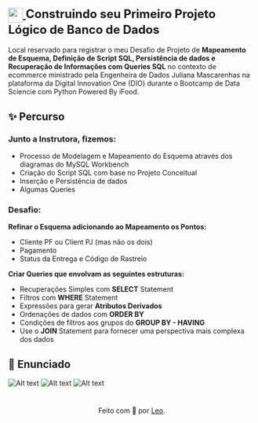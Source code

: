 <h1>
<div style="font-size: 24px;">
    <a href="https://www.dio.me/">
        <img align="center" width="30px" src="https://hermes.digitalinnovation.one/assets/diome/logo-minimized.png">
    </a>
    <span>Construindo seu Primeiro Projeto Lógico de Banco de Dados</span>
</div>
</h1>

Local reservado para registrar o meu Desafio de Projeto de **Mapeamento de Esquema, Definição de Script SQL, Persistência de dados e Recuperação de Informações com Queries SQL** no contexto de ecommerce ministrado pela Engenheira de Dados Juliana Mascarenhas na plataforma da Digital Innovation One (DIO) durante o Bootcamp de Data Sciencie com Python Powered By iFood.

## ✨ Percurso

### Junto a Instrutora, fizemos:

* Processo de Modelagem e Mapeamento do Esquema através dos diagramas do MySQL Workbench
* Criação do Script SQL com base no Projeto Conceitual
* Inserção e Persistência de dados
* Algumas Queries

### Desafio:

**Refinar o Esquema adicionando ao Mapeamento os Pontos:**
* Cliente PF ou Client PJ (mas não os dois)
* Pagamento
* Status da Entrega e Código de Rastreio

**Criar Queries que envolvam as seguintes estruturas:**
* Recuperações Simples com **SELECT** Statement
* Filtros com **WHERE** Statement
* Expressões para gerar **Atributos Derivados**
* Ordenações de dados com **ORDER BY**
* Condições de filtros aos grupos do **GROUP BY - HAVING**
* Use o **JOIN** Statement para fornecer uma perspectiva mais complexa dos dados

## 📝 Enunciado
![Alt text](https://i.imgur.com/w4g9Gha.png)
![Alt text](https://i.imgur.com/9aRkeje.png)
![Alt text](https://i.imgur.com/puun6yS.png)
<h1>
</h1>
<div align="center">Feito com 💙 por <a href="https://github.com/leonardocassauara">Leo</a>.</div>
